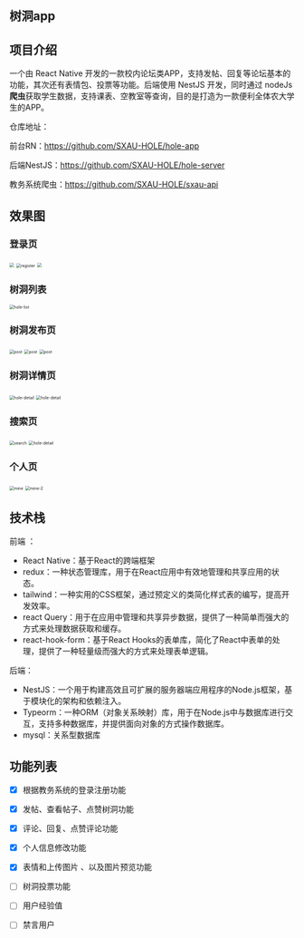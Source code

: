 ## 树洞app

## 项目介绍
一个由 React Native 开发的一款校内论坛类APP，支持发帖、回复等论坛基本的功能，其次还有表情包、投票等功能。后端使用 NestJS 开发，同时通过 nodeJs **爬虫**获取学生数据，支持课表、空教室等查询，目的是打造为一款便利全体农大学生的APP。

仓库地址：

前台RN：https://github.com/SXAU-HOLE/hole-app

后端NestJS：https://github.com/SXAU-HOLE/hole-server

教务系统爬虫：https://github.com/SXAU-HOLE/sxau-api

## 效果图

### 登录页

<div>
<img src="D:\work\sxau\hole-app\assets\example\login.png" style="zoom: 50%;" />
<img src="D:\work\sxau\hole-app\assets\example\register.png" alt="register" style="zoom:50%;" />
<img src="D:\work\sxau\hole-app\assets\example\forget.png" style="zoom: 50%;" />
</div>

### 树洞列表

<div>
    <img src="D:\work\sxau\hole-app\assets\example\hole-list.png" alt="hole-list" style="zoom:50%;" />
</div>

### 树洞发布页

<div>
    <img src="D:\work\sxau\hole-app\assets\example\post.png" alt="post" style="zoom:50%;" />
    <img src="D:\work\sxau\hole-app\assets\example\post-2.png" alt="post" style="zoom:50%;" />
    <img src="D:\work\sxau\hole-app\assets\example\post-3.png" alt="post" style="zoom:50%;" />
</div>

### 树洞详情页

<div>
<img src="D:\work\sxau\hole-app\assets\example\hole-detail.png" alt="hole-detail" style="zoom:50%;" />
<img src="D:\work\sxau\hole-app\assets\example\hole-detail-2.png" alt="hole-detail" style="zoom:50%;" />
</div>

### 搜索页
<div>
<img src="D:\work\sxau\hole-app\assets\example\search.png" alt="search" style="zoom:50%;" />
<img src="D:\work\sxau\hole-app\assets\example\search-2.png" alt="hole-detail" style="zoom:50%;" />
</div>


### 个人页

<div>
<img src="D:\work\sxau\hole-app\assets\example\mine.png" alt="mine" style="zoom:50%;" />
<img src="D:\work\sxau\hole-app\assets\example\mine-2.png" alt="mine-2" style="zoom:50%;" />
</div>

## 技术栈

前端 ：
 - React Native：基于React的跨端框架
 - redux：一种状态管理库，用于在React应用中有效地管理和共享应用的状态。
 - tailwind：一种实用的CSS框架，通过预定义的类简化样式表的编写，提高开发效率。
 - react Query：用于在应用中管理和共享异步数据，提供了一种简单而强大的方式来处理数据获取和缓存。
 - react-hook-form：基于React Hooks的表单库，简化了React中表单的处理，提供了一种轻量级而强大的方式来处理表单逻辑。

后端：
 - NestJS：一个用于构建高效且可扩展的服务器端应用程序的Node.js框架，基于模块化的架构和依赖注入。
 - Typeorm：一种ORM（对象关系映射）库，用于在Node.js中与数据库进行交互，支持多种数据库，并提供面向对象的方式操作数据库。
 - mysql：关系型数据库

## 功能列表

- [x] 根据教务系统的登录注册功能
- [x] 发帖、查看帖子、点赞树洞功能
- [x] 评论、回复、点赞评论功能
- [x] 个人信息修改功能
- [x] 表情和上传图片 、以及图片预览功能
- [ ] 树洞投票功能
- [ ] 用户经验值
- [ ] 禁言用户

